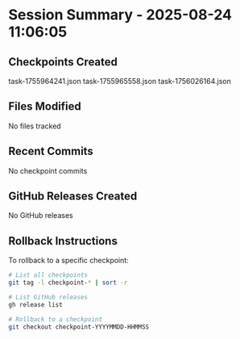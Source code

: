 # Session Summary - 2025-08-24 11:06:05

## Checkpoints Created
task-1755964241.json
task-1755965558.json
task-1756026164.json

## Files Modified
No files tracked

## Recent Commits
No checkpoint commits

## GitHub Releases Created
No GitHub releases

## Rollback Instructions
To rollback to a specific checkpoint:
```bash
# List all checkpoints
git tag -l checkpoint-* | sort -r

# List GitHub releases
gh release list

# Rollback to a checkpoint
git checkout checkpoint-YYYYMMDD-HHMMSS
```
